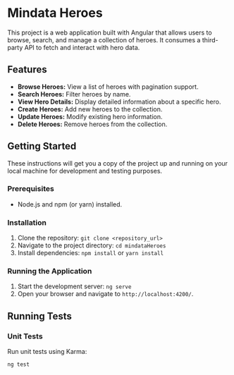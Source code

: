 # Mindata Heroes

This project is a web application built with Angular that allows users to browse, search, and manage a collection of heroes.  It consumes a third-party API to fetch and interact with hero data.

## Features

* **Browse Heroes:** View a list of heroes with pagination support.
* **Search Heroes:** Filter heroes by name.
* **View Hero Details:** Display detailed information about a specific hero.
* **Create Heroes:** Add new heroes to the collection.
* **Update Heroes:** Modify existing hero information.
* **Delete Heroes:** Remove heroes from the collection.


## Getting Started

These instructions will get you a copy of the project up and running on your local machine for development and testing purposes.

### Prerequisites

* Node.js and npm (or yarn) installed.

### Installation

1. Clone the repository:  `git clone <repository_url>`
2. Navigate to the project directory: `cd mindataHeroes`
3. Install dependencies: `npm install` or `yarn install`

### Running the Application

1. Start the development server: `ng serve`
2. Open your browser and navigate to `http://localhost:4200/`.

## Running Tests

### Unit Tests

Run unit tests using Karma:

```bash
ng test
